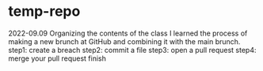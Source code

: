 # temp-repo
2022-09.09 Organizing the contents of the class
I learned the process of making a new brunch at GitHub and combining it with the main brunch.
step1: create a breach
step2: commit a file
step3: open a pull request
step4: merge your pull request
finish

